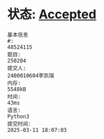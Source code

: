 # 状态: [Accepted](http://xzmdsa.openjudge.cn/2025hw2/solution/48524115/)
```
基本信息
#:
48524115
题目:
250204
提交人:
2400010604李凯瑞
内存:
5548kB
时间:
43ms
语言:
Python3
提交时间:
2025-03-11 18:07:03
```

